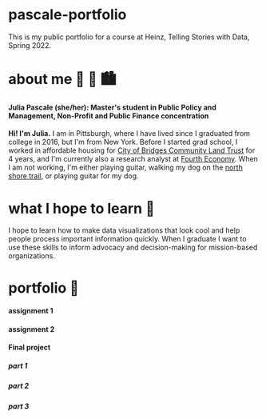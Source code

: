 # pascale-portfolio
This is my public portfolio for a course at Heinz, Telling Stories with Data, Spring 2022.

# about me 🐶 🎸 🏙️
#### Julia Pascale (she/her): Master's student in Public Policy and Management, Non-Profit and Public Finance concentration
**Hi! I'm Julia.** I am in Pittsburgh, where I have lived since I graduated from college in 2016, but I'm from New York. Before I started grad school, I worked in affordable housing for [City of Bridges Community Land Trust](https://www.cityofbridgesclt.org) for 4 years, and I'm currently also a research analyst at [Fourth Economy](https://www.fourtheconomy.com). 
When I am not working, I'm either playing guitar, walking my dog on the [north shore trail](https://goo.gl/maps/Dqki8Hg6V6tDR8kC8), or playing guitar for my dog. 

# what I hope to learn 📝
I hope to learn how to make data visualizations that look cool and help people process important information quickly. When I graduate I want to use these skills to inform advocacy and decision-making for mission-based organizations.

# portfolio 📂

#### assignment 1

#### assignment 2

#### Final project 

##### part 1

##### part 2

##### part 3
